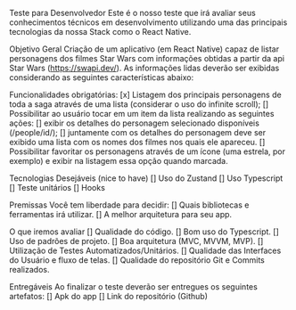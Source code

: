 Teste para Desenvolvedor
Este é o nosso teste que irá avaliar seus conhecimentos técnicos em desenvolvimento utilizando uma das principais tecnologias da nossa Stack como o React Native.

Objetivo Geral
Criação de um aplicativo (em React Native) capaz de listar personagens dos filmes Star Wars com informações obtidas a partir da api Star Wars (https://swapi.dev/).
As informações lidas deverão ser exibidas considerando as seguintes características abaixo:

Funcionalidades obrigatórias:
[x] Listagem dos principais personagens de toda a saga através de uma lista (considerar o uso do infinite scroll);
[] Possibilitar ao usuário tocar em um item da lista realizando as seguintes ações:
[] exibir os detalhes do personagem selecionado disponíveis (/people/id/);
[] juntamente com os detalhes do personagem deve ser exibido uma lista com os nomes dos filmes nos quais ele apareceu.
[] Possibilitar favoritar os personagens através de um ícone (uma estrela, por exemplo) e exibir na listagem essa opção quando marcada.

Tecnologias Desejáveis (nice to have)
[] Uso do Zustand
[] Uso Typescript
[] Teste unitários
[] Hooks

Premissas
Você tem liberdade para decidir:
[] Quais bibliotecas e ferramentas irá utilizar.
[] A melhor arquitetura para seu app.

O que iremos avaliar
[] Qualidade do código.
[] Bom uso do Typescript.
[] Uso de padrões de projeto.
[] Boa arquitetura (MVC, MVVM, MVP).
[] Utilização de Testes Automatizados/Unitários.
[] Qualidade das Interfaces do Usuário e fluxo de telas.
[] Qualidade do repositório Git e Commits realizados.

Entregáveis
Ao finalizar o teste deverão ser entregues os seguintes artefatos:
[] Apk do app
[] Link do repositório (Github)
